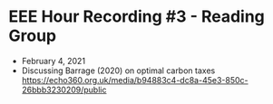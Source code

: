 # EEE Hour Recording #3 - Reading Group
* February 4, 2021
* Discussing Barrage (2020) on optimal carbon taxes
<https://echo360.org.uk/media/b94883c4-dc8a-45e3-850c-26bbb3230209/public>